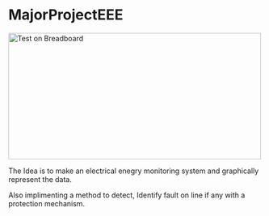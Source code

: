 # MajorProjectEEE

<img src="https://github.com/munish8448/MajorProjectEEE/blob/main/project.jpg" alt="Test on Breadboard" width="500" height="250">

The Idea is to make an electrical enegry monitoring system and graphically represent the data.

Also implimenting a method to detect, Identify fault on line if any with a protection mechanism.



